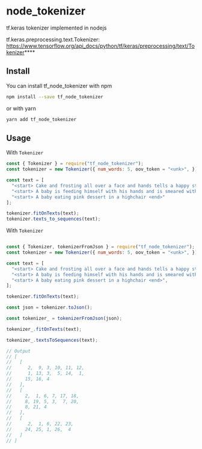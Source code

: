 # node_tokenizer

tf.keras tokenizer implemented in nodejs

tf.keras.preprocessing.text.Tokenizer: https://www.tensorflow.org/api_docs/python/tf/keras/preprocessing/text/Tokenizer****

## Install

You can install tf_node_tokenizer with npm

```bash
npm install --save tf_node_tokenizer
```
or with yarn

```bash
yarn add tf_node_tokenizer
```

## Usage

With `Tokenizer`

```jsx
const { Tokenizer } = require("tf_node_tokenizer");
const tokenizer = new Tokenizer({ num_words: 5, oov_token = "<unk>", });

const text = [
  "<start> Cake and frosting all over a face and hands tells a happy story.  <end>",
  "<start> A baby is feeding himself with his hands and is smeared with food. <end>",
  "<start> A baby eating pink dessert in a highchair <end>"
];

tokenizer.fitOnTexts(text);
tokenizer.texts_to_sequences(text);

```

With `Tokenizer`

```jsx

const { Tokenizer, tokenizerFromJson } = require("tf_node_tokenizer");
const tokenizer = new Tokenizer({ num_words: 5, oov_token = "<unk>", });

const text = [
  "<start> Cake and frosting all over a face and hands tells a happy story.  <end>",
  "<start> A baby is feeding himself with his hands and is smeared with food. <end>",
  "<start> A baby eating pink dessert in a highchair <end>",
];

tokenizer.fitOnTexts(text);

const json = tokenizer.toJson();

const tokenizer_ = tokenizerFromJson(json);

tokenizer_.fitOnTexts(text);

tokenizer_.textsToSequences(text);

// Output
// [
//   [
//      2,  9, 3, 10, 11, 12,
//      1, 13, 3,  5, 14,  1,
//     15, 16, 4
//   ],
//   [
//     2,  1, 6, 7, 17, 18,
//     8, 19, 5, 3,  7, 20,
//     8, 21, 4
//   ],
//   [
//      2,  1, 6, 22, 23,
//     24, 25, 1, 26,  4
//   ]
// ]

```



